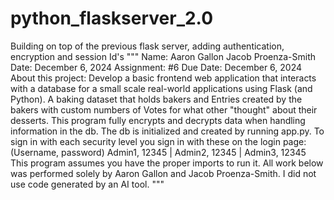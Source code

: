 # python_flaskserver_2.0
Building on top of the previous flask server, adding authentication, encryption and session Id's
""" Name: Aaron Gallon Jacob Proenza-Smith Date: December 6, 2024 Assignment: #6 Due Date: December 6, 2024 About this project: Develop a basic frontend web application that interacts with a database for a small scale real-world applications using Flask (and Python). 
A baking dataset that holds bakers and Entries created by the bakers with custom numbers of Votes for what other "thought" about their desserts. This program fully encrypts and decrypts data when
handling information in the db. The db is initialized and created by running app.py.
To sign in with each security level you sign in with these on the login page: (Username, password) Admin1, 12345  |  Admin2, 12345  | Admin3, 12345
This program assumes you have the proper imports to run it. 
All work below was performed solely by Aaron Gallon and Jacob Proenza-Smith. I did not use code generated by an AI tool. """
